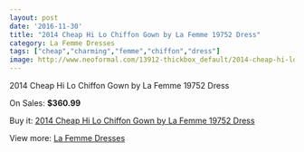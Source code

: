 ```yaml
---
layout: post
date: '2016-11-30'
title: "2014 Cheap Hi Lo Chiffon Gown by La Femme 19752 Dress"
category: La Femme Dresses
tags: ["cheap","charming","femme","chiffon","dress"]
image: http://www.neoformal.com/13912-thickbox_default/2014-cheap-hi-lo-chiffon-gown-by-la-femme-19752-dress.jpg
---
```

2014 Cheap Hi Lo Chiffon Gown by La Femme 19752 Dress

On Sales: **$360.99**
<a href="https://www.neoformal.com/en/la-femme-dresses-2014/4786-2014-cheap-hi-lo-chiffon-gown-by-la-femme-19752-dress.html"><amp-img layout="responsive" width="600" height="600" src="//www.neoformal.com/13912-thickbox_default/2014-cheap-hi-lo-chiffon-gown-by-la-femme-19752-dress.jpg" alt="2014 Cheap Hi Lo Chiffon Gown by La Femme 19752 Dress 0" /></a>
<a href="https://www.neoformal.com/en/la-femme-dresses-2014/4786-2014-cheap-hi-lo-chiffon-gown-by-la-femme-19752-dress.html"><amp-img layout="responsive" width="600" height="600" src="//www.neoformal.com/13914-thickbox_default/2014-cheap-hi-lo-chiffon-gown-by-la-femme-19752-dress.jpg" alt="2014 Cheap Hi Lo Chiffon Gown by La Femme 19752 Dress 1" /></a>
<a href="https://www.neoformal.com/en/la-femme-dresses-2014/4786-2014-cheap-hi-lo-chiffon-gown-by-la-femme-19752-dress.html"><amp-img layout="responsive" width="600" height="600" src="//www.neoformal.com/13913-thickbox_default/2014-cheap-hi-lo-chiffon-gown-by-la-femme-19752-dress.jpg" alt="2014 Cheap Hi Lo Chiffon Gown by La Femme 19752 Dress 2" /></a>

Buy it: [2014 Cheap Hi Lo Chiffon Gown by La Femme 19752 Dress](https://www.neoformal.com/en/la-femme-dresses-2014/4786-2014-cheap-hi-lo-chiffon-gown-by-la-femme-19752-dress.html "2014 Cheap Hi Lo Chiffon Gown by La Femme 19752 Dress")

View more: [La Femme Dresses](https://www.neoformal.com/en/56-la-femme-dresses-2014 "La Femme Dresses")